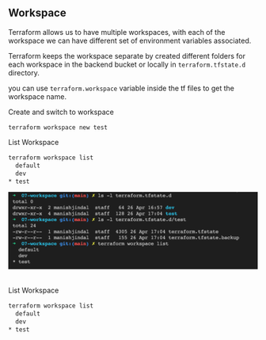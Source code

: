 ## Workspace

Terraform allows us to have multiple workspaces, with each of the workspace we can have different set of environment variables associated.

Terraform keeps the workspace separate by created different folders for each workspace in the backend bucket or locally in  `terraform.tfstate.d` directory.

you can use `terraform.workspace` variable inside the tf files to get the workspace name.

Create and switch to workspace
```
terraform workspace new test
```

List Workspace
```
terraform workspace list
  default
  dev
* test
```

<img src="./images/workspaces.png" alt="Alt text" title="Statefile">
<br/>
<br/>


List Workspace
```
terraform workspace list
  default
  dev
* test
```
